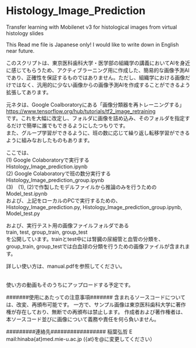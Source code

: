 # Histology_Image_Prediction
Transfer learning with Mobilenet v3 for histological images from virtual histology slides

This Read me file is Japanese only! I would like to write down in English near future.

このスクリプトは、東京医科歯科大学・医学部の組織学の講義においてAIを身近に感じてもらうため、アクティブラーニング用に作成した、簡易的な画像予測AIであり、正確性を保証するものではありません。ただし、組織学における画像だけではなく、汎用的に少ない画像からの画像予測AIを作成することができるよう拡張してあります。

元ネタは、Google Coalboratoryにある「画像分類器を再トレーニングする」<br>
https://www.tensorflow.org/hub/tutorials/tf2_image_retraining <br>
です。これを大幅に改定し、フォルダに画像を詰め込み、そのフォルダを指定するだけで簡単に誰でもできるようにしたつもりです。<br>
また、グループ学習ができるように、班の数に応じて繰り返し転移学習ができるように組みなおしたものもあります。

ここでは、<br>
(1) Google Colaboratoryで実行する<br>
Histology_Image_prediction.ipynb<br>
(2) Google Colaboratoryで班の数分実行する<br>
Histology_Image_prediction_group.ipynb<br>
(3)　(1), (2)で作製したモデルファイルから推論のみを行うための<br>
Model_test.ipynb<br>
および、上記をローカルのPCで実行するための、<br>
Histology_Image_prediction.py, Histology_Image_prediction_group.ipynb, Model_test.py

および、実行テスト用の画像ファイルフォルダである<br>
train, test, group_train, group_test<br>
を公開しています。trainとtest中には腎臓の尿細管と血管の分類を、group_train, group_testでは白血球の分類を行うための画像ファイルが含まれます。<br>

詳しい使い方は、manual.pdfを参照してください。<br><br>

使い方の動画もそのうちにアップロードする予定です。


#######使用にあたっての注意事項#######
含まれるソースコードについては、改変、再頒布可能です。
一方で、サンプル画像は東京医科歯科大学に著作権が存在しており、無断での再頒布は禁止します。
作成者および著作権者は、本ソースコード並びに画像について義務や責任を何ら負いません。

#########連絡先#################
稲葉弘哲
E mail:hinaba{at}med.mie-u.ac.jp ({at}を@に変更してください）
